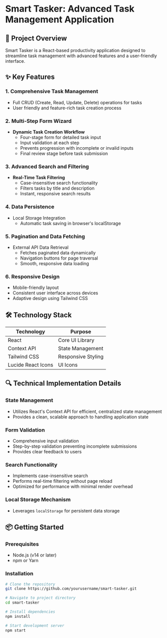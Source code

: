 # Smart Tasker: Advanced Task Management Application

## 🚀 Project Overview

Smart Tasker is a React-based productivity application designed to streamline task management with advanced features and a user-friendly interface.

## ✨ Key Features

### 1. Comprehensive Task Management
- Full CRUD (Create, Read, Update, Delete) operations for tasks
- User friendly and feature-rich task creation process

### 2. Multi-Step Form Wizard
- **Dynamic Task Creation Workflow**
  - Four-stage form for detailed task input
  - Input validation at each step
  - Prevents progression with incomplete or invalid inputs
  - Final review stage before task submission

### 3. Advanced Search and Filtering
- **Real-Time Task Filtering**
  - Case-insensitive search functionality
  - Filters tasks by title and description
  - Instant, responsive search results

### 4. Data Persistence
- Local Storage Integration
  - Automatic task saving in browser's localStorage

### 5. Pagination and Data Fetching
- External API Data Retrieval
  - Fetches paginated data dynamically
  - Navigation buttons for page traversal
  - Smooth, responsive data loading

### 6. Responsive Design
- Mobile-friendly layout
- Consistent user interface across devices
- Adaptive design using Tailwind CSS

## 🛠 Technology Stack

| Technology | Purpose |
|-----------|---------|
| React | Core UI Library |
| Context API | State Management |
| Tailwind CSS | Responsive Styling |
| Lucide React Icons | UI Icons |

## 🔍 Technical Implementation Details

### State Management
- Utilizes React's Context API for efficient, centralized state management
- Provides a clean, scalable approach to handling application state

### Form Validation
- Comprehensive input validation
- Step-by-step validation preventing incomplete submissions
- Provides clear feedback to users

### Search Functionality
- Implements case-insensitive search
- Performs real-time filtering without page reload
- Optimized for performance with minimal render overhead

### Local Storage Mechanism
- Leverages `localStorage` for persistent data storage

## 📦 Getting Started

### Prerequisites
- Node.js (v14 or later)
- npm or Yarn

### Installation
```bash
# Clone the repository
git clone https://github.com/yourusername/smart-tasker.git

# Navigate to project directory
cd smart-tasker

# Install dependencies
npm install

# Start development server
npm start
```
